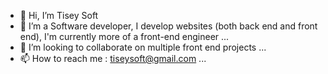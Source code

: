- 👋 Hi, I’m Tisey Soft
- 👀 I’m a Software developer, I develop websites (both back end and front end), I'm currently more of a front-end engineer ...
- 💞️ I’m looking to collaborate on multiple front end projects ...
- 📫 How to reach me : tiseysoft@gmail.com ...

<!---
TiseySoft-Js/TiseySoft-Js is a ✨ special ✨ repository because its `README.md` (this file) appears on your GitHub profile.
You can click the Preview link to take a look at your changes.
--->
